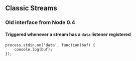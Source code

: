 ##  Classic Streams

### Old interface from Node 0.4
<!-- .element: class="fragment" data-fragment-index="0" -->

#### Triggered whenever a stream has a `data` listener registered
<!-- .element: class="fragment" data-fragment-index="1" -->

```
process.stdin.on('data', function(buf) {
    console.log(buf);
});
```
<!-- .element: class="fragment javascript" data-fragment-index="1" -->

